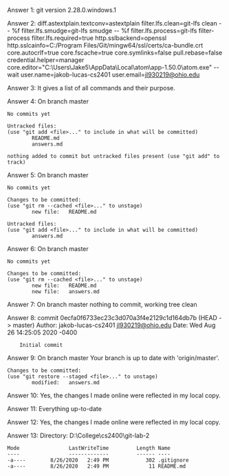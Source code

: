 Answer 1:
    git version 2.28.0.windows.1

Answer 2:
    diff.astextplain.textconv=astextplain
    filter.lfs.clean=git-lfs clean -- %f
    filter.lfs.smudge=git-lfs smudge -- %f
    filter.lfs.process=git-lfs filter-process
    filter.lfs.required=true
    http.sslbackend=openssl
    http.sslcainfo=C:/Program Files/Git/mingw64/ssl/certs/ca-bundle.crt
    core.autocrlf=true
    core.fscache=true
    core.symlinks=false
    pull.rebase=false
    credential.helper=manager
    core.editor="C:\Users\Jake5\AppData\Local\atom\app-1.50.0\atom.exe" --wait
    user.name=jakob-lucas-cs2401
    user.email=jl930219@ohio.edu

Answer 3:
    It gives a list of all commands and their purpose.

Answer 4:
    On branch master

    No commits yet

    Untracked files:
    (use "git add <file>..." to include in what will be committed)
            README.md
            answers.md

    nothing added to commit but untracked files present (use "git add" to track)

Answer 5:
    On branch master

    No commits yet

    Changes to be committed:
    (use "git rm --cached <file>..." to unstage)
            new file:   README.md

    Untracked files:
    (use "git add <file>..." to include in what will be committed)
            answers.md

Answer 6:
    On branch master

    No commits yet

    Changes to be committed:
    (use "git rm --cached <file>..." to unstage)
            new file:   README.md
            new file:   answers.md

Answer 7:
    On branch master
    nothing to commit, working tree clean

Answer 8:
    commit 0ecfa0f6733ec23c3d070a3f4e2129c1d164db7b (HEAD -> master)
    Author: jakob-lucas-cs2401 <jl930219@ohio.edu>
    Date:   Wed Aug 26 14:25:05 2020 -0400

        Initial commit

Answer 9:
    On branch master
    Your branch is up to date with 'origin/master'.

    Changes to be committed:
    (use "git restore --staged <file>..." to unstage)
            modified:   answers.md


Answer 10:
    Yes, the changes I made online were reflected in my local copy.

Answer 11:
    Everything up-to-date

Answer 12:
    Yes, the changes I made online were reflected in my local copy.

Answer 13:
        Directory: D:\College\cs2400\git-lab-2


    Mode                LastWriteTime         Length Name
    ----                -------------         ------ ----
    -a----        8/26/2020   2:49 PM            302 .gitignore
    -a----        8/26/2020   2:49 PM             11 README.md
